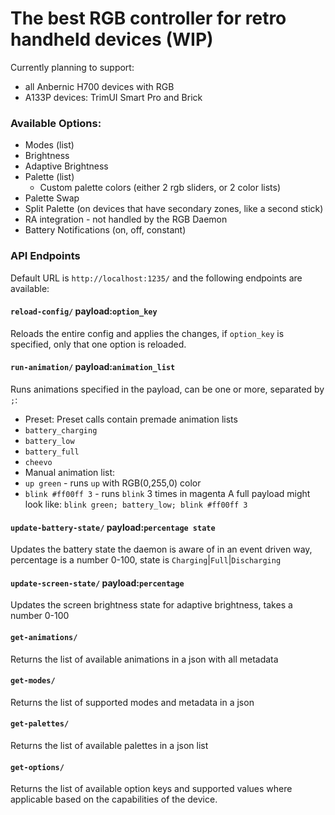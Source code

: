 # The best RGB controller for retro handheld devices (WIP)

Currently planning to support:
 * all Anbernic H700 devices with RGB
 * A133P devices: TrimUI Smart Pro and Brick

### Available Options:
 * Modes (list)
 * Brightness
 * Adaptive Brightness
 * Palette (list)
   * Custom palette colors (either 2 rgb sliders, or 2 color lists)
 * Palette Swap
 * Split Palette (on devices that have secondary zones, like a second stick)
 * RA integration - not handled by the RGB Daemon
 * Battery Notifications (on, off, constant)

### API Endpoints

Default URL is `http://localhost:1235/` and the following endpoints are available:

#### `reload-config/` payload:`option_key`

Reloads the entire config and applies the changes, if `option_key` is specified, only that one option is reloaded.

#### `run-animation/` payload:`animation_list`

Runs animations specified in the payload, can be one or more, separated by `;`:
 * Preset: Preset calls contain premade animation lists
  * `battery_charging`
  * `battery_low`
  * `battery_full`
  * `cheevo`
 * Manual animation list:
  * `up green` - runs `up` with RGB(0,255,0) color
  * `blink #ff00ff 3` - runs `blink` 3 times in magenta
A full payload might look like: `blink green; battery_low; blink #ff00ff 3`

#### `update-battery-state/` payload:`percentage state`

Updates the battery state the daemon is aware of in an event driven way, percentage is a number 0-100, state is `Charging`|`Full`|`Discharging`

#### `update-screen-state/` payload:`percentage`

Updates the screen brightness state for adaptive brightness, takes a number 0-100

#### `get-animations/`

Returns the list of available animations in a json with all metadata

#### `get-modes/`

Returns the list of supported modes and metadata in a json

#### `get-palettes/`

Returns the list of available palettes in a json list

#### `get-options/`

Returns the list of available option keys and supported values where applicable based on the capabilities of the device.
